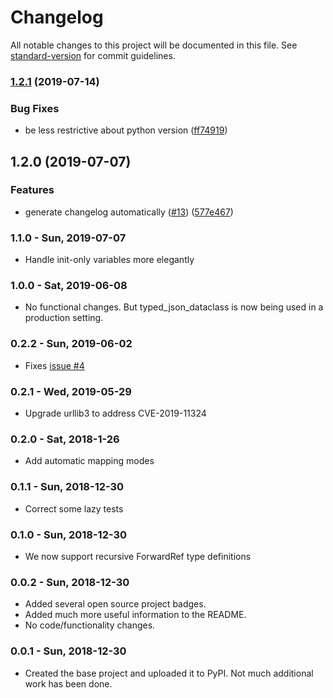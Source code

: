 # Changelog

All notable changes to this project will be documented in this file. See [standard-version](https://github.com/conventional-changelog/standard-version) for commit guidelines.

### [1.2.1](https://github.com/abatilo/typed-json-dataclass/compare/v1.2.0...v1.2.1) (2019-07-14)


### Bug Fixes

* be less restrictive about python version ([ff74919](https://github.com/abatilo/typed-json-dataclass/commit/ff74919))



## 1.2.0 (2019-07-07)


### Features

* generate changelog automatically ([#13](https://github.com/abatilo/typed-json-dataclass/issues/13)) ([577e467](https://github.com/abatilo/typed-json-dataclass/commit/577e467))



### 1.1.0 - Sun, 2019-07-07
* Handle init-only variables more elegantly

### 1.0.0 - Sat, 2019-06-08
* No functional changes. But typed_json_dataclass is now being used in a
  production setting.

### 0.2.2 - Sun, 2019-06-02
* Fixes [issue #4](https://github.com/abatilo/typed-json-dataclass/issues/4)

### 0.2.1 - Wed, 2019-05-29
* Upgrade urllib3 to address CVE-2019-11324

### 0.2.0 - Sat, 2018-1-26
* Add automatic mapping modes

### 0.1.1 - Sun, 2018-12-30
* Correct some lazy tests

### 0.1.0 - Sun, 2018-12-30
* We now support recursive ForwardRef type definitions

### 0.0.2 - Sun, 2018-12-30
* Added several open source project badges.
* Added much more useful information to the README.
* No code/functionality changes.

### 0.0.1 - Sun, 2018-12-30
* Created the base project and uploaded it to PyPI. Not much additional work has
been done.
